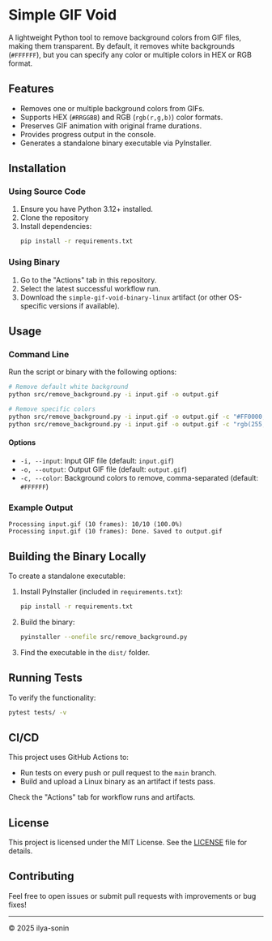 # Simple GIF Void

A lightweight Python tool to remove background colors from GIF files, making them transparent. By default, it removes white backgrounds (`#FFFFFF`), but you can specify any color or multiple colors in HEX or RGB format.

## Features

- Removes one or multiple background colors from GIFs.
- Supports HEX (`#RRGGBB`) and RGB (`rgb(r,g,b)`) color formats.
- Preserves GIF animation with original frame durations.
- Provides progress output in the console.
- Generates a standalone binary executable via PyInstaller.

## Installation

### Using Source Code
1. Ensure you have Python 3.12+ installed.
2. Clone the repository
3. Install dependencies:
   ```bash
   pip install -r requirements.txt
   ```

### Using Binary
1. Go to the "Actions" tab in this repository.
2. Select the latest successful workflow run.
3. Download the `simple-gif-void-binary-linux` artifact (or other OS-specific versions if available).

## Usage

### Command Line
Run the script or binary with the following options:
```bash
# Remove default white background
python src/remove_background.py -i input.gif -o output.gif

# Remove specific colors
python src/remove_background.py -i input.gif -o output.gif -c "#FF0000,#00FF00"
python src/remove_background.py -i input.gif -o output.gif -c "rgb(255,0,0),#FFFFFF"
```

#### Options
- `-i, --input`: Input GIF file (default: `input.gif`)
- `-o, --output`: Output GIF file (default: `output.gif`)
- `-c, --color`: Background colors to remove, comma-separated (default: `#FFFFFF`)

### Example Output
```
Processing input.gif (10 frames): 10/10 (100.0%)
Processing input.gif (10 frames): Done. Saved to output.gif
```

## Building the Binary Locally

To create a standalone executable:
1. Install PyInstaller (included in `requirements.txt`):
   ```bash
   pip install -r requirements.txt
   ```
2. Build the binary:
   ```bash
   pyinstaller --onefile src/remove_background.py
   ```
3. Find the executable in the `dist/` folder.

## Running Tests

To verify the functionality:
```bash
pytest tests/ -v
```

## CI/CD

This project uses GitHub Actions to:
- Run tests on every push or pull request to the `main` branch.
- Build and upload a Linux binary as an artifact if tests pass.

Check the "Actions" tab for workflow runs and artifacts.

## License

This project is licensed under the MIT License. See the [LICENSE](LICENSE) file for details.

## Contributing

Feel free to open issues or submit pull requests with improvements or bug fixes!

---
© 2025 ilya-sonin
